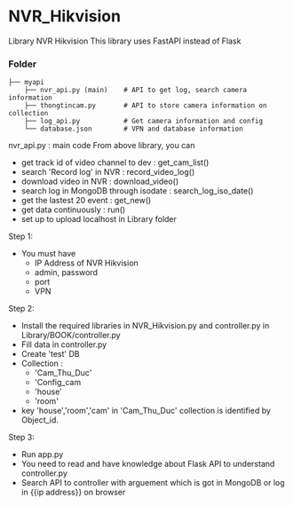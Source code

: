 # NVR_Hikvision
Library NVR Hikvision
This library uses FastAPI instead of Flask

### Folder

    ├── myapi                    
        ├── nvr_api.py (main)    # API to get log, search camera information
        ├── thongtincam.py       # API to store camera information on collection
        ├── log_api.py           # Get camera information and config
        └── database.json        # VPN and database information
nvr_api.py : main code
From above library, you can
+ get track id of video channel to dev : get_cam_list()
+ search 'Record log' in NVR : record_video_log()
+ download video in NVR : download_video()
+ search log in MongoDB through isodate : search_log_iso_date()
+ get the lastest 20 event : get_new()
+ get data continuously : run()
+ set up to upload localhost in Library folder

Step 1:
- You must have
  + IP Address of NVR Hikvision
  + admin, password
  + port
  + VPN 
 
 Step 2:
 - Install the required libraries in NVR_Hikvision.py and controller.py in Library/BOOK/controller.py
 - Fill data in controller.py
 - Create 'test' DB 
 - Collection :
   + 'Cam_Thu_Duc'
   + 'Config_cam
   + 'house'
   + 'room'
- key 'house','room','cam' in 'Cam_Thu_Duc' collection is identified by Object_id.

 Step 3:
 - Run app.py
 - You need to read and have knowledge about Flask API to understand controller.py
 - Search API to controller with arguement which is got in MongoDB or log in {{ip address}} on browser



